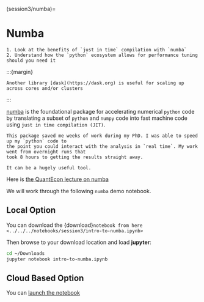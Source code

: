 (session3/numba)=
# Numba

```{admonition} Aims & Outcomes:
1. Look at the benefits of `just in time` compilation with `numba`
2. Understand how the `python` ecosystem allows for performance tuning should you need it
```

:::{margin}
```{tip}
Another library [dask](https://dask.org) is useful for scaling up across cores and/or clusters
```
:::

[numba](https://numba.pydata.org) is the foundational package for accelerating numerical
`python` code by translating a subset of `python` and `numpy` code into fast machine code using
`just in time compilation (JIT)`.

```{admonition} Personal Note:
This package saved me weeks of work during my PhD. I was able to speed up my `python` code to
the point you could interact with the analysis in `real time`. My work went from overnight runs that
took 8 hours to getting the results straight away.

It can be a hugely useful tool.
```

Here is [the QuantEcon lecture on numba](https://python-programming.quantecon.org/numba.html)

We will work through the following `numba` demo notebook.

## Local Option

You can download the {download}`notebook from here <../../../notebooks/session3/intro-to-numba.ipynb>`

Then browse to your download location and load **jupyter**:

```bash
cd ~/Downloads
jupyter notebook intro-to-numba.ipynb
```

## Cloud Based Option

You can [launch the notebook](https://mybinder.org/v2/gh/QuantEcon/2021-workshop-rsit/main?filepath=notebooks%2Fsession3%2Fintro-to-numba.ipynb)